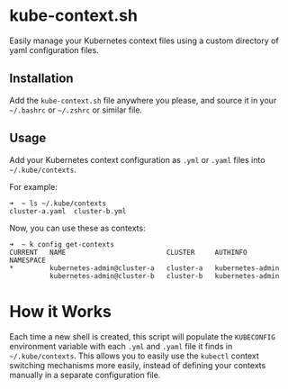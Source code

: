 # kube-context.sh

Easily manage your Kubernetes context files using a custom directory of yaml configuration files.

## Installation

Add the `kube-context.sh` file anywhere you please, and source it in your `~/.bashrc` or `~/.zshrc` or similar file.

## Usage

Add your Kubernetes context configuration as `.yml` or `.yaml` files into `~/.kube/contexts`.

For example:

```
➜  ~ ls ~/.kube/contexts
cluster-a.yaml  cluster-b.yml
```

Now, you can use these as contexts:

```
➜  ~ k config get-contexts
CURRENT   NAME                         CLUSTER     AUTHINFO           NAMESPACE
*         kubernetes-admin@cluster-a   cluster-a   kubernetes-admin   
          kubernetes-admin@cluster-b   cluster-b   kubernetes-admin
```

# How it Works

Each time a new shell is created, this script will populate the `KUBECONFIG` environment variable with each `.yml` and `.yaml` file it finds in `~/.kube/contexts`. This allows you to easily use the `kubectl` context switching mechanisms more easily, instead of defining your contexts manually in a separate configuration file.

